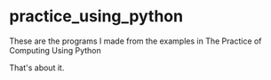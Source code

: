 practice_using_python
=====================

These are the programs I made from the examples in The Practice of Computing Using Python

That's about it.
